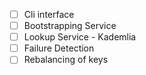 - [ ]  Cli interface
- [ ]  Bootstrapping Service
- [ ]  Lookup Service - Kademlia
- [ ]  Failure Detection
- [ ]  Rebalancing of keys
